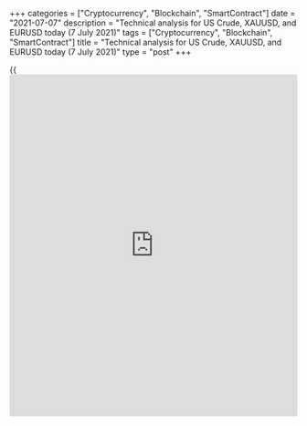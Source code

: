 +++
categories = ["Cryptocurrency", "Blockchain", "SmartContract"]
date = "2021-07-07"
description = "Technical analysis for US Crude, XAUUSD, and EURUSD today (7 July 2021)"
tags = ["Cryptocurrency", "Blockchain", "SmartContract"]
title = "Technical analysis for US Crude, XAUUSD, and EURUSD today (7 July 2021)"
type = "post"
+++

{{<iframe id="large-banner" src="https://www.bounty.group/#slide=3.0" width="100%" height="600" scrolling="no" style="border: 0px solid rgb(216, 221, 230); border-radius: 3px;">}}

2021-07-07

2021-07-07

Short-term analysis for oil, gold, and EURUSD for 07.07.2021Alex
Rodionov

I welcome my fellow traders! I have made a price forecast for US Crude,
XAUUSD, and EURUSD using a combination of margin zones methodology and
technical analysis. Based on the market analysis, I suggest entry
signals for intraday traders.

Yesterday, the short-term oil trend reversed down.

The article covers the following subjects:

## Oil price forecast for today: USCrude analysis

Yesterday, the short-term oil trend reversed down. As a result, the
Intermediary Zone 73.74 - 73.48 was broken out. The new target for sales
for the rest of the week is the lower Target Zone 71.09 - 70.56.

It is reasonable to sell oil on correction in the zone between the
Additional Zone and Intermediary Zone. This zone is located between
levels 73.76 - 75.35.

Oil purchases according to the methodology are not yet possible.

### [USCrude][1] trading ideas for today:

Sell from the zone of 73.76 - 75.35. TakeProfit: Target Zone 71.09 -
70.56. StopLoss: 75.88.

* * *

## Gold price forecast for today: XAUUSD analysis

Yesterday, the gold price was being corrected down. As part of the
correction, the Intermediary Zone 1792 - 1790 was reached. Today look
for new purchases within the short-term uptrend with the target in the
Gold Zone 1820 - 1818.

The “1-2-3” or “false breakout” can serve as a pattern.

A breakout of the Intermediary Zone and the price consolidation below
are required for gold sales and trend reversal down. In this case, it is
reasonable to open short trades with a target in the lower Target Zone
1770 - 1765.

### [XAUUSD][2] trading ideas for today:

Buy according to the pattern in Intermediary Zone 1784 - 1781.
TakeProfit: Gold Zone 1820 - 1818. StopLoss: according to the pattern
rules.

* * *

## Euro/Dollar forecast for today: EURUSD analysis

Yesterday, the short-term euro downtrend continued. As a result, the
July 2 low was updated, and the resistance zone 1.1904 - 1.1878 yielded
profits.

Now the price is correcting. Additional Zone 1.1855 - 1.1851 can serve
as a probable target of correction. After testing this resistance, it is
reasonable again to start looking for sales according to the pattern
with the target at the day's low and the Target Zone 1.1800 - 1.1781.

If the Additional Zone is broken out upside, then it can be assumed that
buyers wish to test the border of the downtrend 1.1890.

### [EURUSD][3] trading ideas for today:

Sell according to the pattern in Additional Zone 1.1855 - 1.1851.
TakeProfit: 1.1808, Target Zone 1.1800 - 1.1781. StopLoss: according to
the pattern rules.

* * *

P.S. Did you like my article? Share it in social networks: it will be
the best “thank you" :)

Ask me questions and comment below. I’ll be glad to answer your
questions and give necessary explanations.

 **Useful links:**

  * I recommend trying to trade with a reliable broker [here][4]. The system allows you to trade by yourself or copy successful traders from all across the globe.
  * Use my promo-code BLOG for getting deposit bonus 50% on LiteForex platform. Just enter this code in the appropriate field while [depositing][5] your trading account.
  * Telegram chat for traders: <t.me/liteforexengchat>. We are sharing the signals and trading experience
  * Telegram channel with high-quality analytics, Forex reviews, training articles, and other useful things for traders <t.me/liteforex>

## Price chart of USCrude in real time mode

The content of this article reflects the author’s opinion and does not
necessarily reflect the official position of LiteForex. The material
published on this page is provided for informational purposes only and
should not be considered as the provision of investment advice for the
purposes of Directive 2004/39/EC.

Rate this article:

{{value}}

( {{count}} {{title}} )

   1. my.liteforex.com/trading?type=oil
   2. my.liteforex.com/trading/chart?symbol=XAUUSD&returnUrl=true
   3. my.liteforex.com/trading/chart?symbol=EURUSD&returnUrl=true
   4. my.liteforex.com/?category=analysts-opinions&slug=short-term-analysis-for-oil-gold-and-eurusd-for-07072021&openPopup=%2Fregistration%2Fpopup&utm_source=blog&utm_medium=article&utm_campaign=bonus
   5. my.liteforex.com/deposit/?category=analysts-opinions&slug=short-term-analysis-for-oil-gold-and-eurusd-for-07072021&promo_code=BLOG&utm_source=blog&utm_medium=article&utm_campaign=bonus